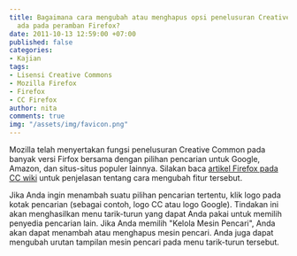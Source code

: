 ```yaml
---
title: Bagaimana cara mengubah atau menghapus opsi penelusuran Creative Commons yang
  ada pada peramban Firefox?
date: 2011-10-13 12:59:00 +07:00
published: false
categories:
- Kajian
tags:
- Lisensi Creative Commons
- Mozilla Firefox
- Firefox
- CC Firefox
author: nita
comments: true
img: "/assets/img/favicon.png"
---
```


Mozilla telah menyertakan fungsi penelusuran Creative Common pada banyak versi Firfox bersama dengan pilihan pencarian untuk Google, Amazon, dan situs-situs populer lainnya. Silakan baca [artikel Firefox pada CC wiki](http://wiki.creativecommons.org/Firefox_and_CC_Search) untuk penjelasan tentang cara mengubah fitur tersebut.

Jika Anda ingin menambah suatu pilihan pencarian tertentu, klik logo pada kotak pencarian (sebagai contoh, logo CC atau logo Google). Tindakan ini akan menghasilkan menu tarik-turun yang dapat Anda pakai untuk memilih penyedia pencarian lain. Jika Anda memilih "Kelola Mesin Pencari", Anda akan dapat menambah atau menghapus mesin pencari. Anda juga dapat mengubah urutan tampilan mesin pencari pada menu tarik-turun tersebut.
